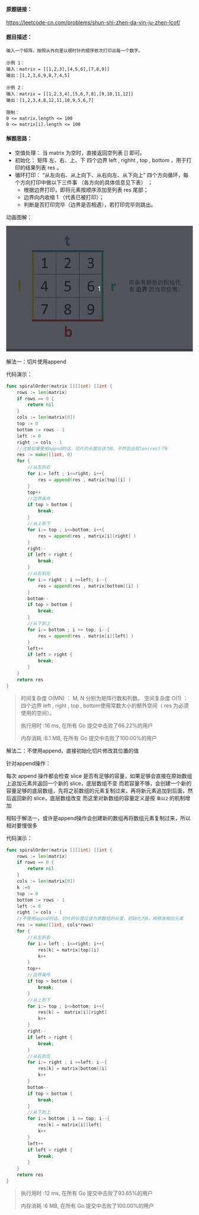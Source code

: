 #### 原题链接：

https://leetcode-cn.com/problems/shun-shi-zhen-da-yin-ju-zhen-lcof/



#### 题目描述：

```
输入一个矩阵，按照从外向里以顺时针的顺序依次打印出每一个数字。

示例 1：
输入：matrix = [[1,2,3],[4,5,6],[7,8,9]]
输出：[1,2,3,6,9,8,7,4,5]

示例 2：
输入：matrix = [[1,2,3,4],[5,6,7,8],[9,10,11,12]]
输出：[1,2,3,4,8,12,11,10,9,5,6,7]

限制：
0 <= matrix.length <= 100
0 <= matrix[i].length <= 100
```



#### 解题思路：

- 空值处理： 当 matrix 为空时，直接返回空列表 [] 即可。
- 初始化： 矩阵 左、右、上、下 四个边界 left , righht , top , bottom ，用于打印的结果列表 res 。
- 循环打印： “从左向右、从上向下、从右向左、从下向上” 四个方向循环，每个方向打印中做以下三件事 （各方向的具体信息见下表） ；
  - 根据边界打印，即将元素按顺序添加至列表 res 尾部；
  - 边界向内收缩 1 （代表已被打印）；
  - 判断是否打印完毕（边界是否相遇），若打印完毕则跳出。

动画图解：

![offer29](image/offer29-1587974709697.gif)

解法一：切片使用append

代码演示：

```go
func spiralOrder(matrix [][]int) []int {
    rows := len(matrix)
    if rows == 0 {
        return nil
    }
    cols := len(matrix[0])
    top := 0
    bottom := rows - 1
    left := 0
    right := cols - 1 
    //注意如果使用appnd的话，切片的长度应该为0，不然会出现len(res)个0
    res := make([]int, 0)
    for {
        //从左到右
        for i:= left ; i<=right; i++{
            res = append(res , matrix[top][i] )
        } 
        top++
        //边界条件
        if top > bottom {
            break;
        }
        //从上到下
        for i:= top ; i<=bottom; i++{
            res = append(res , matrix[i][right] )
        } 
        right--
        if left > right {
            break;
        }
        //从右到左
        for i:= right ; i >=left; i--{
            res = append(res , matrix[bottom][i] )
        } 
        bottom--
        if top > bottom {
            break;
        }
        //从下到上
        for i:= bottom ; i >= top; i--{
            res = append(res , matrix[i][left] )
        } 
        left++
        if left > right {
            break;
        }                      
    }
    return res
}
```

> 时间复杂度 O(MN) ： M, N 分别为矩阵行数和列数。
> 空间复杂度 O(1) ： 四个边界 left , right , top , bottom使用常数大小的额外空间（ res 为必须使用的空间）。
>
> 执行用时 :16 ms, 在所有 Go 提交中击败了66.22%的用户
>
> 内存消耗 :6.1 MB, 在所有 Go 提交中击败了100.00%的用户



解法二：不使用append，直接初始化切片修改其位置的值

针对append操作：

每次 append 操作都会检查 slice 是否有足够的容量，如果足够会直接在原始数组上追加元素并返回一个新的 slice，底层数组不变
而若容量不够，会创建一个新的容量足够的底层数组，先将之前数组的元素复制过来，再将新元素追加到后面，然后返回新的 slice，底层数组改变
而这里对新数组的容量定义是按 `乘以2` 的机制增加



相较于解法一，或许是append操作会创建新的数组再将数组元素复制过来，所以相对要慢很多

代码演示：

```go
func spiralOrder(matrix [][]int) []int {
    rows := len(matrix)
    if rows == 0 {
        return nil
    }
    cols := len(matrix[0])
    k :=0
    top := 0
    bottom := rows - 1
    left := 0
    right := cols - 1 
    //不使用appnd的话，切片的长度应该为原数组的长度，初始化为0，再修改相应元素
    res := make([]int, cols*rows)
    for {
        //从左到右
        for i:= left ; i<=right; i++{
            res[k] = matrix[top][i] 
            k++
        } 
        top++
        //边界条件
        if top > bottom {
            break;
        }
        //从上到下
        for i:= top ; i<=bottom; i++{
            res[k] =  matrix[i][right] 
            k++
        } 
        right--
        if left > right {
            break;
        }
        //从右到左
        for i:= right ; i >=left; i--{
            res[k] = matrix[bottom][i] 
            k++
        } 
        bottom--
        if top > bottom {
            break;
        }
        //从下到上
        for i:= bottom ; i >= top; i--{
            res[k] = matrix[i][left] 
            k++
        } 
        left++
        if left > right {
            break;
        }                      
    }
    return res
}
```

> 执行用时 :12 ms, 在所有 Go 提交中击败了93.65%的用户
>
> 内存消耗 :6 MB, 在所有 Go 提交中击败了100.00%的用户